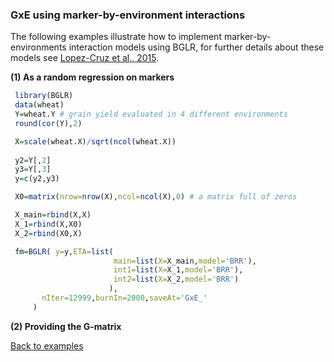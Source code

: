 
### GxE using marker-by-environment interactions

The following examples illustrate how to implement marker-by-environments interaction models using BGLR, for further details about these models see [Lopez-Cruz et al., 2015](http://www.g3journal.org/content/5/4/569.full?sid=81d404b6-7d0f-4ace-8556-936393eb829d).


**(1) As a random regression on markers**

``` R
 library(BGLR)
 data(wheat)
 Y=wheat.Y # grain yield evaluated in 4 different environments
 round(cor(Y),2)

 X=scale(wheat.X)/sqrt(ncol(wheat.X))
 
 y2=Y[,2]
 y3=Y[,3]
 y=c(y2,y3)

 X0=matrix(nrow=nrow(X),ncol=ncol(X),0) # a matrix full of zeros

 X_main=rbind(X,X)
 X_1=rbind(X,X0)
 X_2=rbind(X0,X)

 fm=BGLR( y=y,ETA=list(             
                       main=list(X=X_main,model='BRR'),
                       int1=list(X=X_1,model='BRR'),
                       int2=list(X=X_2,model='BRR')
                      ),
	   nIter=12999,burnIn=2000,saveAt='GxE_'
 	 )

```

**(2) Providing the G-matrix**



[Back to examples](https://github.com/gdlc/BGLR-R/blob/master/README.md)
